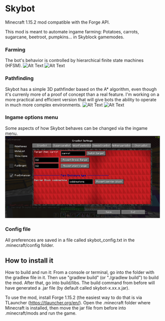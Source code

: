 # Skybot

Minecraft 1.15.2 mod compatible with the Forge API.

This mod is meant to automate ingame farming: Potatoes, carrots, sugarcane, beetroot, pumpkins... in Skyblock gamemodes.

### Farming
The bot's behavior is controlled by hierarchical finite state machines (HFSM).
![Alt Text](github_resources/farming_self_perspective_cut.gif)
![Alt Text](github_resources/farming_outside_view.gif)



### Pathfinding
Skybot has a simple 3D pathfinder based on the A* algorithm, even though it's currenly more of a proof of concept than a real feature. I'm working on a more practical and efficient version that will give bots the ability to operate in much more complex environments.
![Alt Text](github_resources/simple_pathfinding.gif)
![Alt Text](github_resources/not_so_simple_pathfinding.gif)



### Ingame options menu
Some aspects of how Skybot behaves can be changed via the ingame menu.
![](github_resources/skybot_settings.PNG)



### Config file
All preferences are saved in a file called skybot_config.txt in the .minecraft/config folder.


## How to install it

How to build and run it: From a console or terminal, go into the folder with the gradlew file in it. Then use "gradlew build" (or "./gradlew build") to build the mod. After that, go into build/libs. The build command from before will have generated a .jar file (by default called skybot-x.xx.x.jar).

To use the mod, install Forge 1.15.2 (the easiest way to do that is via TLauncher (https://tlauncher.org/en/). Open the .minecraft folder where Minecraft is installed, then move the jar file from before into .minecraft/mods and run the game.
